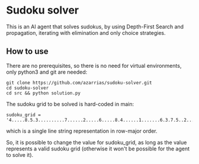 # Sudoku solver
This is an AI agent that solves sudokus, by using Depth-First Search and propagation, iterating with elimination and only choice strategies.

## How to use
There are no prerequisites, so there is no need for virtual environments, only python3 and git are needed:

```
git clone https://github.com/azarrias/sudoku-solver.git
cd sudoku-solver
cd src && python solution.py
```

The sudoku grid to be solved is hard-coded in main:

```
sudoku_grid = '4.....8.5.3..........7......2.....6.....8.4......1.......6.3.7.5..2.....1.4......'
```

which is a single line string representation in row-major order.

So, it is possible to change the value for sudoku_grid, as long as the value represents a valid sudoku grid (otherwise it won't be possible for the agent to solve it).

